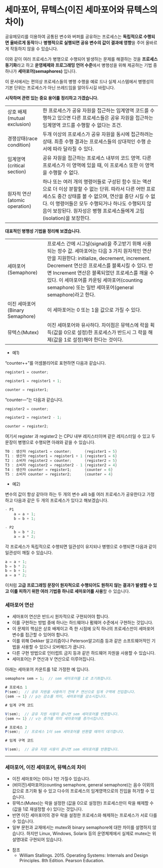 # 세마포어, 뮤텍스(이진 세마포어와 뮤텍스의 차이)

공유메모리를 이용하여 공통된 변수와 버퍼를 공유하는 프로세스는 **독립적으로 수행되면 올바르게 동작**하나 **병행적으로 실행되면 공유 변수의 값이 결과에 영향**을 주어 올바르게 작동하지 않을 수 있습니다.

이와 같이 여러 프로세스가 병행으로 수행되어 발생하는 문제를 해결하는 것을 **프로세스 동기화**라고 하고 **운영체제와 프로그래밍 언어 수준**에서 병행성을 위해 제공하는 기법 중 하나가 **세마포어(semaphores)** 입니다.

이 문서에서는 편의상 프로세스들의 병행 수행을 예로 드나 실제 시스템에서 병행성의 기본 단위는 프로세스가 아닌 쓰레드임을 알아두시길 바랍니다.

**시작하며 관련 있는 중요 용어를 정리하고 가겠습니다.**

|||
| --- | --- |
| 상호 배제(mutual exclusion) | 한 프로세스가 공유 자원을 접근하는 임계영역 코드를 수행하고 있으면 다른 프로세스들은 공유 자원을 접근하는 임계영역 코드를 수행할 수 없다는 조건. |
| 경쟁상태(race condition) | 두개 이상의 프로세스가 공유 자원을 동시에 접근하려는 상태. 최종 수행 결과는 프로세스들의 상대적인 수행 순서에 따라 달라질 수 있다. |
| 임계영역(critical section) | 공유 자원을 접근하는 프로세스 내부의 코드 영역. 다른 프로세스가 이 영역에 있을 때, 이 프로세스 또한 이 영역을 수행할 수 없다. |
| 원자적 연산(atomic operation) | 하나 또는 여러 개의 명령어들로 구성된 함수 또는 액션으로 더 이상 분할할 수 없는 단위. 따라서 다른 어떤 프로세스도 중간 상태를 볼 수 없으며, 연산을 중단 시킬 수 없다. 이 명령어들은 모두 수행되거나 하나도 수행되지 않음이 보장된다. 원자성은 병행 프로세스들에게 고립(isolation)을 보장한다. |

**대표적인 병행성 기법을 정리해 보겠습니다.**

|| |
| --- | --- |
| 세마포어(Semaphore) | 프로세스 간에 시그널(signal)을 주고받기 위해 사용되는 정수 값. 세마포어는 다음 3 가지 원자적인 연산만을 지원한다: initialize, decrement, increment. Decrement 연산은 프로세스를 블록시킬 수 있다. 반면 Increment 연산은 블록되었던 프로세스를 깨울 수 있다. 이 세마포어를 카운팅 세마포어(counting semaphore) 또는 일반 세마포어(general semaphore)라고 한다. |
| 이진 세마포어(Binary Semaphore) | 이 세마포어는 0 또는 1을 값으로 가질 수 있다. |
| 뮤텍스(Mutex) | 이진 세마포어와 유사하다. 차이점은 뮤텍스에 락을 획득(값을 0으로 설정)한 프로세스가 반드시 그 락을 해제(값을 1로 설정)해야 한다는 것이다. |

- 예1)

“counter++”를 어셈블리어로 표현하면 다음과 같습니다.

```java
register1 = counter;

register1 = register1 + 1;

counter = register1;
```

“counter—”는 다음과 같습니다.

```java
register2 = counter;

register2 = register2 - 1;

counter = register2;
```

여기서 register 과 register2 는 CPU 내부 레지스터이며 같은 레지스터일 수 있고 두 문장이 병행으로 수행되면 아래와 같을 수 있습니다.

```java
T0 : 생산자 register1 = counter;      {register1 = 5}
T1 : 생산자 register1 = register1 + 1 {register1 = 6}
T2 : 소비자 register2 = counter;      {register2 = 5}
T3 : 소비자 register2 = register2 - 1 {register2 = 4}
T4 : 생산자 counter = register1;      {counter = 6}
T5 : 소비자 counter = register2;      {counter = 4}
```

- 예2)

변수의 값이 항상 같아야 하는 두 개의 변수 a와 b를 여러 프로세스가 공유한다고 가정하고 다음과 같은 두 개의 프로세스가 있다고 해보겠습니다.

```java
- P1
	a = a + 1;
	b = b + 1;

- P2
	b = b * 2;
	a = a * 2;
```

각 프로세스가 독립적으로 수행되면 일관성이 유지되나 병행으로 수행되면 다음과 같이 일관성이 깨질 수 있습니다.

```java
a = a + 1;
b = b * 2;
b = b + 1;
a = a * 2;
```

이처럼 **고급 프로그래밍 문장이 원자적으로 수행되어도 원하지 않는 결과가 발생할 수 있고 이를 피하기 위한 여러 기법중 하나로 세마포어를 사용**할 수 있습니다.

### 세마포어 연산

* 세마포어 연산은 반드시 원자적으로 구현되어야 합니다.
* 이를 구현하는 방법 중에 하나는 하드웨어나 펌웨어 수준에서 구현하는 것입니다.
* 이 문제의 핵심은 상호 배제이고 즉 한 시점에 오직 하나의 프로세스만이 세마포어 변수를 접근할 수 있어야 합니다.
* 이를 위해 Dekker 알고리즘이나 Peterson알고리즘 등과 같은 소프트웨어적인 기법을 사용할 수 있으나 오버헤드가 큽니다.
* 다른 구현 방법으로 인터럽트 금지 등과 같은 하드웨어 자원을 사용할 수 있습니다.
* 세마포어는 P 연산과 V 연산으로 이루어집니다.

아래는 세마포어 카운트를 1로 가정한 예 입니다.

```java
semaphore sem = 1;  // sem 세마포어를 1로 초기화합니다.

# 프로세스 1
P(sem);  // 공유 자원을 사용하기 전에 P 연산으로 임계 구역에 진입합니다.
{sem -= 1} // p는 감소를 의미, 세마포어를 감소시킵니다.

# 임계 구역 코드

V(sem);  // 공유 자원 사용이 끝나면 sem 세마포어를 반환합니다.
{sem += 1} // v는 증가를 의미 세마포어를 증가시킵니다.

# 프로세스 2
P(sem);  // 프로세스 1이 sem 세마포어를 반환할 때까지 대기합니다.

# 임계 구역 코드

V(sem);  // 공유 자원 사용이 끝나면 sem 세마포어를 반환합니다.

```

---

### 세마포어, 이진 세마포어, 뮤텍스의 차이

- 이진 세마포어는 0이나 1만 가질수 있습니다.
- (비이진)세마포어(counting semaphore, general semaphore)는 음수 이외의 값으로 초기화 될 수 있고 다수의 프로세스의 임계영역으로의 진입을 허가할 수 있습니다.
- 뮤텍스(Mutex)는 락을 설정한 (값을 0으로 설정한) 프로세스만이 락을 해제할 수(값을 1로 재설정할 수) 있다는 것입니다.
- 반면 이진 세마포어의 경우 락을 설정한 프로세스와 해제하는 프로세스가 서로 다를 수 있습니다.
- 일부 문헌과 교재에서는 mutex와 binary semaphore에 대한 차이를 설명하지 않습니다. 하지만 Linux, Windows, Solaris 등의 운영체제에서 실제로 mutex는 위 설명대로 구현되어 있습니다.

>
- 참조
    - William Stallings. 2015. Operating Systems: Internals and Design Principles. 8th Edition. Pearson Education.
